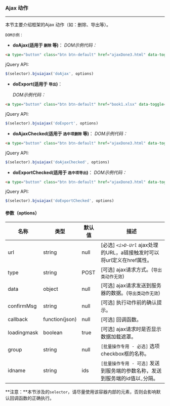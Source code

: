 ### Ajax 动作
***
本节主要介绍框架的Ajax 动作（如：删除、导出等）。

  `DOM示例：`
* **doAjax(适用于 `删除` 等)**：
*DOM示例代码：*
```html
<a type="button" class="btn btn-default" href="ajaxDone3.html" data-toggle="doajax" data-confirm-msg="确定要删除吗？">删除动作</a>
```
jQuery API:
```js
$(selector).bjuiajax('doAjax', options)
```
* **doExport(适用于 `导出`)**：

  *DOM示例代码：*
```html
<a type="button" class="btn btn-default" href="book1.xlsx" data-toggle="doexport" data-confirm-msg="确定要导出吗？">导出数据</a>
```
jQuery API:
```js
$(selector).bjuiajax('doExport', options)
```
* **doAjaxChecked(适用于 `选中项删除` 等)**：
*DOM示例代码：*
```html
<a type="button" class="btn btn-default" href="ajaxDone3.html" data-toggle="doajaxchecked" data-group="delids" data-confirm-msg="确定要删除选中项吗？">批量删除动作</a>
```
jQuery API:
```js
$(selector).bjuiajax('doAjaxChecked', options)
```
* **doExportChecked(适用于 `选中项导出`)**：
*DOM示例代码：*
```html
<a type="button" class="btn btn-default" href="ajaxDone3.html" data-toggle="doexportchecked" data-confirm-msg="确定要导出选中项吗？">批量导出</a>
 ```
jQuery API:
```js
$(selector).bjuiajax('doExportChecked', options)
```

#### 参数（options）

| 名称 | 类型 | 默认值 | 描述 |
| -- | -- | -- | -- |
| url | string | null | [必选] *`<i>D-Url`* ajax处理的URL，a链接触发时可以将url定义在href属性。 |
| type | string | POST | [可选] ajax请求方式。(`导出类动作无效`) |
| data | object | null | [可选] ajax请求发送到服务器的数据。(`导出类动作无效`) |
| confirmMsg | string | null | [可选] 执行动作前的确认提示。 |
| callback | function(json) | null | [可选] 回调函数。 |
| loadingmask | boolean | true | [可选] ajax请求时是否显示数据加载遮罩。 |
| group | string | null | `[批量操作专用 - 必选]` 选项checkbox框的名称。 |
| idname | string | ids | `[批量操作专用 - 可选]` 发送到服务端的参数名称，发送到服务端的id值以`,`分隔。 |
**注意：**本节涉及的`selector`，请尽量使用该容器内部的元素，否则会影响默认回调函数的正确执行。

